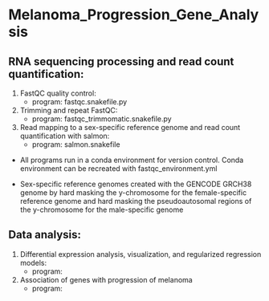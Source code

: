# Melanoma_Progression_Gene_Analysis

## RNA sequencing processing and read count quantification:
  1. FastQC quality control:
      - program: fastqc.snakefile.py
  3. Trimming and repeat FastQC:
      - program: fastqc_trimmomatic.snakefile.py
  5. Read mapping to a sex-specific reference genome and read count quantification with salmon: 
      - program: salmon.snakefile

* All programs run in a conda environment for version control. Conda environment can be recreated with fastqc_environment.yml 

* Sex-specific reference genomes created with the GENCODE GRCH38 genome by hard masking the y-chromosome for the female-specific reference genome and hard masking the pseudoautosomal regions of the y-chromosome for the male-specific genome

## Data analysis:
  1. Differential expression analysis, visualization, and regularized regression models:
      - program:
  3. Association of genes with progression of melanoma
      - program: 
